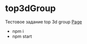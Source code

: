 # top3dGroup

Тестовое задание top 3d group
[Page](https://stepan881.github.io/top3dGroup/app/index.html)

* npm i
* npm start
